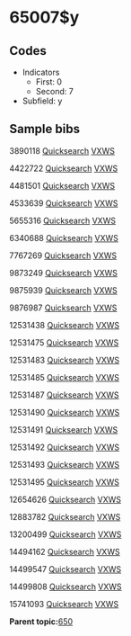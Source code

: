 # 65007$y

## Codes

-   Indicators
    -   First: 0
    -   Second: 7
-   Subfield: y

## Sample bibs

3890118 [Quicksearch](https://search.library.yale.edu/catalog/3890118) [VXWS](http://prodorbis.library.yale.edu:7014/vxws/GetHoldingsService?bibId=3890118)

4422722 [Quicksearch](https://search.library.yale.edu/catalog/4422722) [VXWS](http://prodorbis.library.yale.edu:7014/vxws/GetHoldingsService?bibId=4422722)

4481501 [Quicksearch](https://search.library.yale.edu/catalog/4481501) [VXWS](http://prodorbis.library.yale.edu:7014/vxws/GetHoldingsService?bibId=4481501)

4533639 [Quicksearch](https://search.library.yale.edu/catalog/4533639) [VXWS](http://prodorbis.library.yale.edu:7014/vxws/GetHoldingsService?bibId=4533639)

5655316 [Quicksearch](https://search.library.yale.edu/catalog/5655316) [VXWS](http://prodorbis.library.yale.edu:7014/vxws/GetHoldingsService?bibId=5655316)

6340688 [Quicksearch](https://search.library.yale.edu/catalog/6340688) [VXWS](http://prodorbis.library.yale.edu:7014/vxws/GetHoldingsService?bibId=6340688)

7767269 [Quicksearch](https://search.library.yale.edu/catalog/7767269) [VXWS](http://prodorbis.library.yale.edu:7014/vxws/GetHoldingsService?bibId=7767269)

9873249 [Quicksearch](https://search.library.yale.edu/catalog/9873249) [VXWS](http://prodorbis.library.yale.edu:7014/vxws/GetHoldingsService?bibId=9873249)

9875939 [Quicksearch](https://search.library.yale.edu/catalog/9875939) [VXWS](http://prodorbis.library.yale.edu:7014/vxws/GetHoldingsService?bibId=9875939)

9876987 [Quicksearch](https://search.library.yale.edu/catalog/9876987) [VXWS](http://prodorbis.library.yale.edu:7014/vxws/GetHoldingsService?bibId=9876987)

12531438 [Quicksearch](https://search.library.yale.edu/catalog/12531438) [VXWS](http://prodorbis.library.yale.edu:7014/vxws/GetHoldingsService?bibId=12531438)

12531475 [Quicksearch](https://search.library.yale.edu/catalog/12531475) [VXWS](http://prodorbis.library.yale.edu:7014/vxws/GetHoldingsService?bibId=12531475)

12531483 [Quicksearch](https://search.library.yale.edu/catalog/12531483) [VXWS](http://prodorbis.library.yale.edu:7014/vxws/GetHoldingsService?bibId=12531483)

12531485 [Quicksearch](https://search.library.yale.edu/catalog/12531485) [VXWS](http://prodorbis.library.yale.edu:7014/vxws/GetHoldingsService?bibId=12531485)

12531487 [Quicksearch](https://search.library.yale.edu/catalog/12531487) [VXWS](http://prodorbis.library.yale.edu:7014/vxws/GetHoldingsService?bibId=12531487)

12531490 [Quicksearch](https://search.library.yale.edu/catalog/12531490) [VXWS](http://prodorbis.library.yale.edu:7014/vxws/GetHoldingsService?bibId=12531490)

12531491 [Quicksearch](https://search.library.yale.edu/catalog/12531491) [VXWS](http://prodorbis.library.yale.edu:7014/vxws/GetHoldingsService?bibId=12531491)

12531492 [Quicksearch](https://search.library.yale.edu/catalog/12531492) [VXWS](http://prodorbis.library.yale.edu:7014/vxws/GetHoldingsService?bibId=12531492)

12531493 [Quicksearch](https://search.library.yale.edu/catalog/12531493) [VXWS](http://prodorbis.library.yale.edu:7014/vxws/GetHoldingsService?bibId=12531493)

12531495 [Quicksearch](https://search.library.yale.edu/catalog/12531495) [VXWS](http://prodorbis.library.yale.edu:7014/vxws/GetHoldingsService?bibId=12531495)

12654626 [Quicksearch](https://search.library.yale.edu/catalog/12654626) [VXWS](http://prodorbis.library.yale.edu:7014/vxws/GetHoldingsService?bibId=12654626)

12883782 [Quicksearch](https://search.library.yale.edu/catalog/12883782) [VXWS](http://prodorbis.library.yale.edu:7014/vxws/GetHoldingsService?bibId=12883782)

13200499 [Quicksearch](https://search.library.yale.edu/catalog/13200499) [VXWS](http://prodorbis.library.yale.edu:7014/vxws/GetHoldingsService?bibId=13200499)

14494162 [Quicksearch](https://search.library.yale.edu/catalog/14494162) [VXWS](http://prodorbis.library.yale.edu:7014/vxws/GetHoldingsService?bibId=14494162)

14499547 [Quicksearch](https://search.library.yale.edu/catalog/14499547) [VXWS](http://prodorbis.library.yale.edu:7014/vxws/GetHoldingsService?bibId=14499547)

14499808 [Quicksearch](https://search.library.yale.edu/catalog/14499808) [VXWS](http://prodorbis.library.yale.edu:7014/vxws/GetHoldingsService?bibId=14499808)

15741093 [Quicksearch](https://search.library.yale.edu/catalog/15741093) [VXWS](http://prodorbis.library.yale.edu:7014/vxws/GetHoldingsService?bibId=15741093)

**Parent topic:**[650](../../tags/650/650.md)

